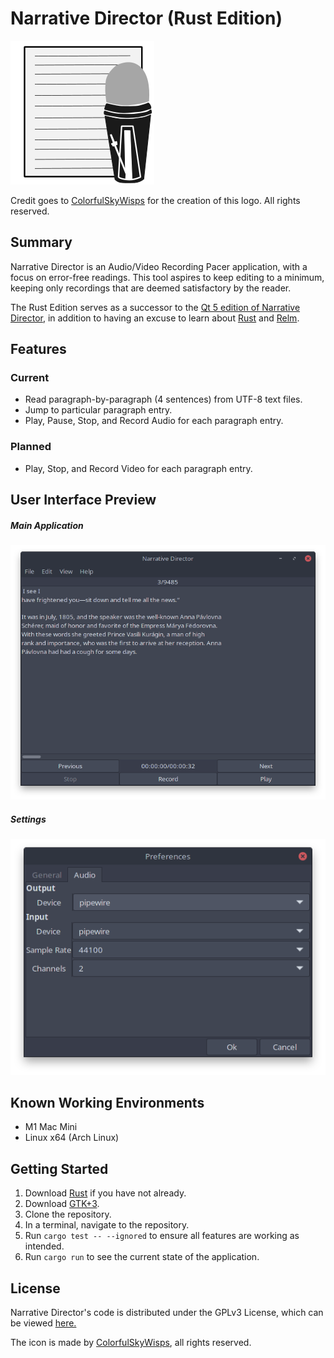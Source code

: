 # Narrative Director (Rust Edition)

![Application Icon](resources/images/icon.png)

Credit goes to [ColorfulSkyWisps](https://linktr.ee/ColorfulSkyWisps) for the creation of this logo. All rights reserved.

## Summary
Narrative Director is an Audio/Video Recording Pacer application, with a focus on error-free readings.
This tool aspires to keep editing to a minimum, keeping only recordings that are deemed satisfactory by the reader.

The Rust Edition serves as a successor to the [Qt 5 edition of Narrative Director](https://github.com/divark/narrative-director), in
addition to having an excuse to learn about [Rust](https://www.rust-lang.org/) and [Relm](https://github.com/antoyo/relm).

## Features
### Current
- Read paragraph-by-paragraph (4 sentences) from UTF-8 text files.
- Jump to particular paragraph entry.
- Play, Pause, Stop, and Record Audio for each paragraph entry.
### Planned
- Play, Stop, and Record Video for each paragraph entry.

## User Interface Preview
##### Main Application
![Main Window](resources/images/MainApp.png)
##### Settings
![Interface Mappings](resources/images/Settings.png)

## Known Working Environments
- M1 Mac Mini
- Linux x64 (Arch Linux)
## Getting Started
1. Download [Rust](https://www.rust-lang.org/learn/get-started) if you have not already.
2. Download [GTK+3](https://www.gtk.org/docs/installations/).
3. Clone the repository.
4. In a terminal, navigate to the repository.
5. Run `cargo test -- --ignored` to ensure all features are working as intended.
6. Run `cargo run` to see the current state of the application.

## License
Narrative Director's code is distributed under the GPLv3 License, which can be viewed [here.](COPYING)

The icon is made by [ColorfulSkyWisps](https://linktr.ee/ColorfulSkyWisps), all rights reserved.

